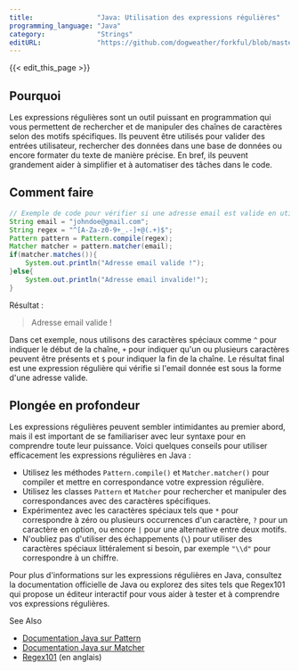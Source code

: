 ```yaml
---
title:                "Java: Utilisation des expressions régulières"
programming_language: "Java"
category:             "Strings"
editURL:              "https://github.com/dogweather/forkful/blob/master/content/fr/java/using-regular-expressions.md"
---
```


{{< edit_this_page >}}

## Pourquoi

Les expressions régulières sont un outil puissant en programmation qui vous permettent de rechercher et de manipuler des chaînes de caractères selon des motifs spécifiques. Ils peuvent être utilisés pour valider des entrées utilisateur, rechercher des données dans une base de données ou encore formater du texte de manière précise. En bref, ils peuvent grandement aider à simplifier et à automatiser des tâches dans le code.

## Comment faire

```Java
// Exemple de code pour vérifier si une adresse email est valide en utilisant une expression régulière
String email = "johndoe@gmail.com";
String regex = "^[A-Za-z0-9+_.-]+@(.+)$";
Pattern pattern = Pattern.compile(regex);
Matcher matcher = pattern.matcher(email);
if(matcher.matches()){
    System.out.println("Adresse email valide !");
}else{
    System.out.println("Adresse email invalide!");
}
```
Résultat :
> Adresse email valide !

Dans cet exemple, nous utilisons des caractères spéciaux comme `^` pour indiquer le début de la chaîne, `+` pour indiquer qu'un ou plusieurs caractères peuvent être présents et `$` pour indiquer la fin de la chaîne. Le résultat final est une expression régulière qui vérifie si l'email donnée est sous la forme d'une adresse valide.

## Plongée en profondeur

Les expressions régulières peuvent sembler intimidantes au premier abord, mais il est important de se familiariser avec leur syntaxe pour en comprendre toute leur puissance. Voici quelques conseils pour utiliser efficacement les expressions régulières en Java :

- Utilisez les méthodes `Pattern.compile()` et `Matcher.matcher()` pour compiler et mettre en correspondance votre expression régulière.
- Utilisez les classes `Pattern` et `Matcher` pour rechercher et manipuler des correspondances avec des caractères spécifiques.
- Expérimentez avec les caractères spéciaux tels que `*` pour correspondre à zéro ou plusieurs occurrences d'un caractère, `?` pour un caractère en option, ou encore `|` pour une alternative entre deux motifs.
- N'oubliez pas d'utiliser des échappements (`\`) pour utiliser des caractères spéciaux littéralement si besoin, par exemple `"\\d"` pour correspondre à un chiffre.

Pour plus d'informations sur les expressions régulières en Java, consultez la documentation officielle de Java ou explorez des sites tels que Regex101 qui propose un éditeur interactif pour vous aider à tester et à comprendre vos expressions régulières.

See Also
- [Documentation Java sur Pattern](https://docs.oracle.com/javase/8/docs/api/java/util/regex/Pattern.html)
- [Documentation Java sur Matcher](https://docs.oracle.com/javase/8/docs/api/java/util/regex/Matcher.html)
- [Regex101](https://regex101.com/) (en anglais)
